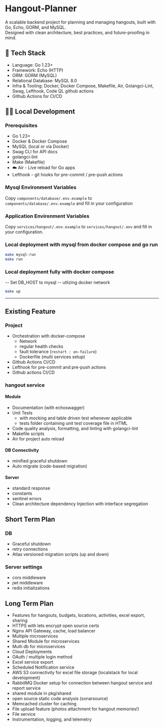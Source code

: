 # Hangout-Planner

A scalable backend project for planning and managing hangouts, built with Go, Echo, GORM, and MySQL.  
Designed with clean architecture, best practices, and future-proofing in mind.

## 🚀 Tech Stack

- Language: Go 1.23+
- Framework: Echo (HTTP)
- ORM: GORM (MySQL)
- Relational Database: MySQL 8.0
- Infra & Tooling: Docker, Docker Compose, Makefile, Air, Golangci-Lint, Swag, Lefthook, Code QL github actions
- Github Actions for CI/CD

## 🏃‍♂️ Local Development

### Prerequisites

- Go 1.23+
- Docker & Docker Compose
- MySQL (local or via Docker)
- Swag CLI for API docs
- golangci-lint
- Make (Makefile)
- ☁️ Air - Live reload for Go apps
- Lefthook - git hooks for pre-commit / pre-push actions

### Mysql Environment Variables

Copy `components/database/.env.example` to `components/database/.env.example` and fill in your configuration

### Application Environment Variables

Copy `services/hangout/.env.example` to `services/hangout/.env` and fill in your configuration.

### Local deployment with mysql from docker compose and go run

```sh
make mysql-run
make run
```

### Local deployment fully with docker compose

-- Set DB_HOST to mysql -- utlizing docker network

```sh
make up
```

---

## Existing Feature

### Project

- Orchestration with docker-compose
  - Network
  - regular health checks
  - fault tolerance (`restart : on-failure`)
  - Dockerfile (multi services setup)
- Github Actions CI/CD
- Lefthook for pre-commit and pre-push actions
- Github actions CI/CD

### hangout service

#### Module

- Documentation (with echoswagger)
- Unit Tests
  - with mocking and table driven test whenever applicable
  - tests folder containing unit test coverage file in HTML
- Code quality analysis, formatting, and linting with golangci-lint
- Makefile scripts
- Air for project auto reload

#### DB Connectivity

- minified graceful shutdown
- Auto migrate (code-based migration)

#### Server

- standard response
- constants
- sentinel errors
- Clean architecture dependency Injection with interface segregation

## Short Term Plan

### DB

- Graceful shutdown
- retry connections
- Atlas versioned migration scripts (up and down)

### Server settings

- cors middleware
- jwt middleware
- redis initializations

## Long Term Plan

- Features for hangouts, budgets, locations, activities, excel export, sharing
- HTTPS with lets encrypt open source certs
- Nginx API Gateway, cache, load balancer
- Multiple microservices
- Shared Module for microservices
- Multi db for microservices
- Cloud Deployments
- OAuth / multiple login method
- Excel service export
- Scheduled Notification service
- AWS S3 connectivity for excel file storage (localstack for local development)
- RabbitMQ Docker setup for connection between hangout service and report service
- shared module in pkg/shared
- open source static code analysis (sonarsource)
- Memcached cluster for caching
- File upload feature (photos attachment for hangout memories!)
- File service
- Instrumentation, logging, and telemetry
